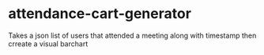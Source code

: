 # attendance-cart-generator
Takes a json list of users that attended a meeting along with timestamp then crreate a visual barchart
